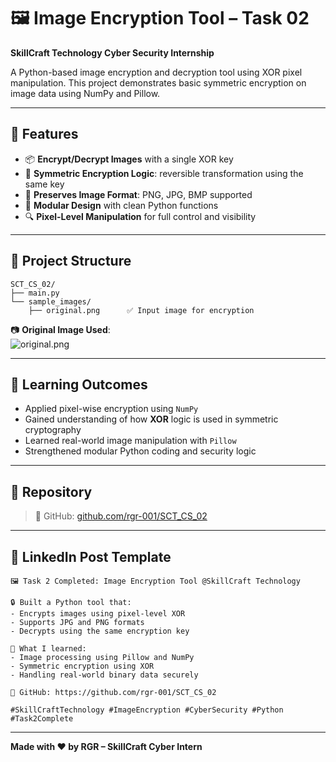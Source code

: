# 🖼️ Image Encryption Tool – Task 02  
**SkillCraft Technology Cyber Security Internship**  

A Python-based image encryption and decryption tool using XOR pixel manipulation. This project demonstrates basic symmetric encryption on image data using NumPy and Pillow.

---

## 🔐 Features

- 📦 **Encrypt/Decrypt Images** with a single XOR key  
- 🧠 **Symmetric Encryption Logic**: reversible transformation using the same key  
- 🎨 **Preserves Image Format**: PNG, JPG, BMP supported  
- 🧩 **Modular Design** with clean Python functions  
- 🔍 **Pixel-Level Manipulation** for full control and visibility  

---

## 📁 Project Structure

```
SCT_CS_02/
├── main.py
└── sample_images/
    ├── original.png      ✅ Input image for encryption
```

📷 **Original Image Used**:  
![original.png](https://upload.wikimedia.org/wikipedia/commons/thumb/3/3f/JPEG_example_flower.jpg/320px-JPEG_example_flower.jpg)

---

## 🧠 Learning Outcomes

- Applied pixel-wise encryption using `NumPy`  
- Gained understanding of how **XOR** logic is used in symmetric cryptography  
- Learned real-world image manipulation with `Pillow`  
- Strengthened modular Python coding and security logic  

---

## 🔗 Repository

> 🔗 GitHub: [github.com/rgr-001/SCT_CS_02](https://github.com/rgr-001/SCT_CS_02)

---

## 📢 LinkedIn Post Template

```
🖼️ Task 2 Completed: Image Encryption Tool @SkillCraft Technology

🔒 Built a Python tool that:
- Encrypts images using pixel-level XOR
- Supports JPG and PNG formats
- Decrypts using the same encryption key

🧠 What I learned:
- Image processing using Pillow and NumPy
- Symmetric encryption using XOR
- Handling real-world binary data securely

🔗 GitHub: https://github.com/rgr-001/SCT_CS_02

#SkillCraftTechnology #ImageEncryption #CyberSecurity #Python #Task2Complete
```

---

**Made with ❤️ by RGR – SkillCraft Cyber Intern**  
